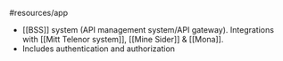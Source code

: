 #resources/app 

* [[BSS]] system (API management system/API gateway). Integrations with [[Mitt Telenor system]], [[Mine Sider]] & [[Mona]].
* Includes authentication and authorization